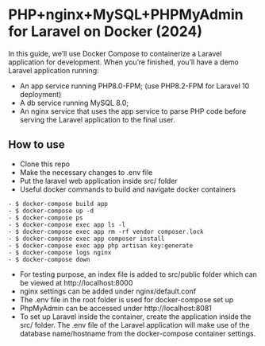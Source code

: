 # PHP+nginx+MySQL+PHPMyAdmin for Laravel on Docker (2024)
In this guide, we’ll use Docker Compose to containerize a Laravel application for development. When you’re finished, you’ll have a demo Laravel application running:

* An app service running PHP8.0-FPM; (use PHP8.2-FPM for Laravel 10 deployment)
* A db service running MySQL 8.0;
* An nginx service that uses the app service to parse PHP code before serving the Laravel application to the final user.

## How to use

- Clone this repo
- Make the necessary changes to .env file
- Put the laravel web application inside src/ folder
- Useful docker commands to build and navigate docker containers
```
- $ docker-compose build app
- $ docker-compose up -d
- $ docker-compose ps
- $ docker-compose exec app ls -l
- $ docker-compose exec app rm -rf vendor composer.lock
- $ docker-compose exec app composer install
- $ docker-compose exec app php artisan key:generate
- $ docker-compose logs nginx
- $ docker-compose down
```
- For testing purpose, an index file is added to src/public folder which can be viewed at http://localhost:8000
- nginx settings can be added under nginx/default.conf
- The .env file in the root folder is used for docker-compose set up
- PhpMyAdmin can be accessed under http://localhost:8081
- To set up Laravel inside the container, create the application inside the src/ folder. The .env file of the Laravel application will make use of the database name/hostname from the docker-compose container settings.
